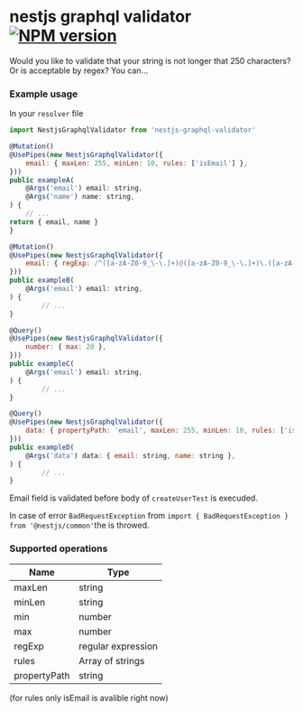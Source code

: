 # nestjs graphql validator [![NPM version](https://badge.fury.io/js/your-project-name.svg)](http://badge.fury.io/js/nestjs-graphql-validator)

Would you like to validate that your string is not longer that 250 characters? Or is acceptable by regex? You can...

### Example usage
In your `resolver` file
```javascript
import NestjsGraphqlValidator from 'nestjs-graphql-validator'

@Mutation()
@UsePipes(new NestjsGraphqlValidator({
	email: { maxLen: 255, minLen: 10, rules: ['isEmail'] },
}))
public exampleA(
	@Args('email') email: string,
	@Args('name') name: string,
) {
	// ...
return { email, name }
}

@Mutation()
@UsePipes(new NestjsGraphqlValidator({
	email: { regExp: /^([a-zA-Z0-9_\-\.]+)@([a-zA-Z0-9_\-\.]+)\.([a-zA-Z]{2,5})$/ },
}))
public exampleB(
	@Args('email') email: string,
) {
	    // ...
}

@Query()
@UsePipes(new NestjsGraphqlValidator({
	number: { max: 20 },
}))
public exampleC(
	@Args('email') email: string,
) {
	    // ...
}

@Query()
@UsePipes(new NestjsGraphqlValidator({
	data: { propertyPath: 'email', maxLen: 255, minLen: 10, rules: ['isEmail'] }, // email is in object (data.email)
}))
public exampleD(
	@Args('data') data: { email: string, name: string },
) {
	    // ...
}
```
Email field is validated before body of `createUserTest` is execuded.

In case of error `BadRequestException` from `import { BadRequestException } from '@nestjs/common'`the is throwed.

### Supported operations
| Name   | Type               |
|--------|--------------------|
| maxLen | string             |
| minLen | string             |
| min    | number             |
| max    | number             |
| regExp | regular expression |
| rules  | Array of strings   |
| propertyPath  | string   |
(for rules only isEmail is avalible right now)